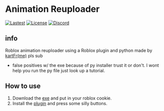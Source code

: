 # Animation Reuploader
[![Lastest](https://img.shields.io/github/v/release/kartfr/Auto-Animation-Reuploader)](https://github.com/kartFr/Auto-Animation-Stealer/releases/latest)
[![License](https://img.shields.io/github/license/kartFr/Auto-Animation-Reuploader)](https://github.com/kartFr/Auto-Animation-Reuploader?tab=GPL-3.0-1-ov-file)
[![Discord](https://img.shields.io/badge/chat-on_discord-blue)](https://discord.gg/DhdCWJukWn)





## info
Roblox animation reuploader using a Roblox plugin and python
made by [kartFr(me)](https://www.youtube.com/channel/UCj0gxlFS3Av3Fweou2BhEdw) pls sub
- false positives w/ the exe because of py installer trust it or don't. I wont help you run the py file just look up a tutorial.

## How to use
1. Download the [exe](https://github.com/kartFr/Auto-Animation-Stealer/releases/latest) and put in your roblox cookie.
2. Install the [plugin](https://create.roblox.com/marketplace/asset/15358287993/AnimationStealer%3Fkeyword=&pageNumber=&pagePosition=) and press some silly buttons.
